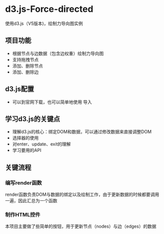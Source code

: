 # d3.js-Force-directed
使用d3.js（V5版本)，绘制力导向图实例

## 项目功能
* 根据节点与边数据（包含边权重）绘制力导向图
* 支持拖拽节点
* 添加、删除节点
* 添加、删除边

## d3.js配置
* 可以到官网下载，也可以简单地使用 <script type="text/javascript" src="http://d3js.org/d3.v5.min.js"></script> 导入
  
## 学习d3.js的关键点
* 理解d3.js的核心：绑定DOM和数据，可以通过修改数据来直接调整DOM
* 选择器的使用
* 对enter、update、exit的理解
* 学习要用的API

## 关键流程

### 编写render函数
render函数负责DOM与数据的绑定以及绘制工作，由于更新数据的时候都要调用一遍，因此汇总为一个函数

### 制作HTML控件
本项目主要做了些简单的按钮，用于更新节点（nodes）与边（edges）的数据
